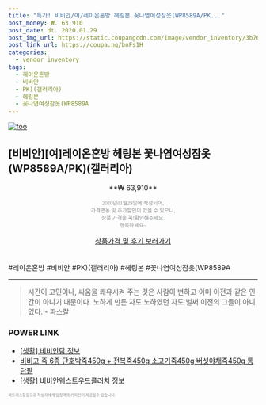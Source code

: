 ```yaml
--- 
title: "특가! 비비안/여/레이온혼방 헤링본 꽃나염여성잠옷(WP8589A/PK..." 
post_money: ₩. 63,910 
post_date: dt. 2020.01.29 
post_img_url: https://static.coupangcdn.com/image/vendor_inventory/3b76/6c22a9e3a0e385153e249889d87d9a7c335d91328ad02a0fe84c1f79a323.JPG 
post_link_url: https://coupa.ng/bnFs1H 
categories: 
  - vendor_inventory 
tags: 
  - 레이온혼방 
  - 비비안 
  - PK)(갤러리아) 
  - 헤링본 
  - 꽃나염여성잠옷(WP8589A 
--- 
```

[![foo](https://static.coupangcdn.com/image/vendor_inventory/3b76/6c22a9e3a0e385153e249889d87d9a7c335d91328ad02a0fe84c1f79a323.JPG)](https://coupa.ng/bnFs1H) 

## [비비안][여]레이온혼방 헤링본 꽃나염여성잠옷(WP8589A/PK)(갤러리아) 
<p style="text-align: center;">**₩ 63,910**</p> 
<p style="text-align: center;"><span style="color: #898c8f; font-family: Georgia,Times,serif; font-size: 0.75em;">2020년01월29일에 작성되어, <br>가격변동 및 추가할인이 있을 수 있으니,<br> 상품 가격을 꼭!확인해주세요.<br>행복하세요~</span> 
</p>	 
<div markdown="0" style="text-align: center;"><a href="https://coupa.ng/bnFs1H" class="btn btn--success">상품가격 및 후기 보러가기</a></div> 
<br><br> 
  #레이온혼방 #비비안 #PK)(갤러리아) #헤링본 #꽃나염여성잠옷(WP8589A 
<hr> 

> 시간이 고민이나, 싸움을 쾌유시켜 주는 것은 사람이 변하고 이미 이전과 같은 인간이 아니기 때문이다. 노하게 만든 자도 노하였던 자도 벌써 이전의 그들이 아니었다. - 파스칼 


### POWER LINK

* <a href="https://blog.naver.com/sakai111/221758474522" target="_blank"> [생활] 비비안탐 정보 </a>
* <a href="https://blog.naver.com/fasyy4321/221790082187" target="_blank">비비고 죽 6종 단호박죽450g + 전복죽450g 소고기죽450g 버섯야채죽450g 통단팥</a>
* <a href="https://blog.naver.com/fasyy4321/221759630524" target="_blank"> [생활] 비비안웨스트우드클러치 정보 </a>

<span style="color: #898c8f; font-family: Georgia,Times,serif; font-size: 0.55em;">파트너스활동으로 작성자에게 일정액의 커미션이 제공될수 있습니다.</span> 
